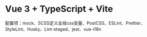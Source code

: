 # Vue 3 + TypeScript + Vite

配置项：mock、SCSS定义全局css变量、PostCSS、ESLint、Prettier、StyleLint、Husky、Lint-staged、jest、vue-i18n
